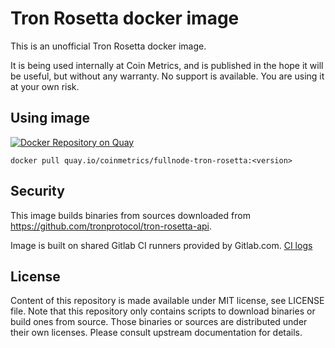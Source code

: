 # Tron Rosetta docker image

This is an unofficial Tron Rosetta docker image.

It is being used internally at Coin Metrics, and is published in the hope it will be useful, but without any warranty. No support is available. You are using it at your own risk.

## Using image

[![Docker Repository on Quay](https://quay.io/repository/coinmetrics/fullnode-tron-rosetta/status "Docker Repository on Quay")](https://quay.io/repository/coinmetrics/fullnode-tron-rosetta)

```
docker pull quay.io/coinmetrics/fullnode-tron-rosetta:<version>
```

## Security

This image builds binaries from sources downloaded from https://github.com/tronprotocol/tron-rosetta-api.

Image is built on shared Gitlab CI runners provided by Gitlab.com. [CI logs](https://gitlab.com/coinmetrics/fullnodes/tron-rosetta/pipelines)

## License

Content of this repository is made available under MIT license, see LICENSE file.
Note that this repository only contains scripts to download binaries or build ones from source.
Those binaries or sources are distributed under their own licenses.
Please consult upstream documentation for details.
